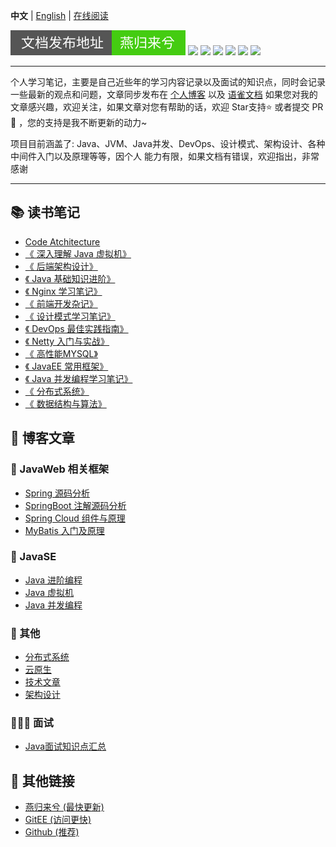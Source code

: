 **中文** | [English](./README.en.md) | [在线阅读](https://www.zhoutao123.com/doc)

![](./img/svg/readme.svg)
![](https://img.shields.io/badge/-Docker-2496ED?style=flat-square&logo=docker&logoColor=white)
![](https://img.shields.io/badge/-Spring-6DB33F?style=flat-square&logo=spring&logoColor=white)
![](https://img.shields.io/badge/-NodeJs-339933?style=flat-square&logo=nodedotjs&logoColor=white)
![](https://img.shields.io/badge/-HTML5-E34F26?style=flat-square&logo=html5&logoColor=white)
![](https://img.shields.io/badge/-Github-181717?style=flat-square&logo=github&logoColor=white)
![](https://img.shields.io/badge/-GitEE-C71D23?style=flat-square&logo=gitee&logoColor=white)

---
个人学习笔记，主要是自己近些年的学习内容记录以及面试的知识点，同时会记录一些最新的观点和问题，文章同步发布在 [个人博客](https://www.zhoutao123.com/doc)
以及 [语雀文档](https://www.yuque.com/zhoutao123) 如果您对我的文章感兴趣，欢迎关注，如果文章对您有帮助的话，欢迎 Star支持⭐️ 或者提交 PR 🔀 ，您的支持是我不断更新的动力~



项目目前涵盖了: Java、JVM、Java并发、DevOps、设计模式、架构设计、各种中间件入门以及原理等等，因个人 能力有限，如果文档有错误，欢迎指出，非常感谢



---
## 📚 读书笔记
+ [Code Atchitecture](./docs/bookes/clean_architecture/README.md)
+ [《 深入理解 Java 虚拟机》](https://www.zhoutao123.com/page/book/1)  
+ [《 后端架构设计》](https://www.zhoutao123.com/page/book/2) 
+ [《 Java 基础知识进阶》](https://www.zhoutao123.com/page/book/3)  
+ [《 Nginx 学习笔记》](https://www.zhoutao123.com/page/book/4)  
+ [《 前端开发杂记》](https://www.zhoutao123.com/page/book/5) 
+ [《 设计模式学习笔记》](https://www.zhoutao123.com/page/book/6)  
+ [《 DevOps 最佳实践指南》](https://www.zhoutao123.com/page/book/7) 
+ [《 Netty 入门与实战》](https://www.zhoutao123.com/page/book/8)  
+ [《 高性能MYSQL》](https://www.zhoutao123.com/page/book/9) 
+ [《 JavaEE 常用框架》](https://www.zhoutao123.com/page/book/10)  
+ [《 Java 并发编程学习笔记》](https://www.zhoutao123.com/page/book/11)  
+ [《 分布式系统》](https://www.zhoutao123.com/page/book/12)  
+ [《 数据结构与算法》](https://www.zhoutao123.com/page/book/13)


## 🧾 博客文章

### 🌲 JavaWeb 相关框架
+ [Spring 源码分析](./java/spring/README.md)
+ [SpringBoot 注解源码分析](./java/spring_boot/README.md)
+ [Spring Cloud 组件与原理](./java/spring_cloud/README.md)
+ [MyBatis 入门及原理](./java/mybatis/README.md)


### 🦜 JavaSE
+ [Java 进阶编程](./java/java-se)
+ [Java 虚拟机](./java/jvm/README.md)
+ [Java 并发编程](./java/concurrent/README.md)

### 📱 其他
+ [分布式系统](./java/distributed/README.md)
+ [云原生](./java/cloud_native/README.md)
+ [技术文章](./推荐文章/README.md)
+ [架构设计](./架构设计/README.md)
  

### 🧑🏻‍💼 面试
+ [Java面试知识点汇总](./interview)



## 🔗 其他链接
+ [燕归来兮 (最快更新)](https://www.zhoutao123.com/doc)
+ [GitEE   (访问更快)](https://gitee.com/taoes_admin/JavaNoted)
+ [Github  (推荐)](https://github.com/taoes/JavaNoted)


